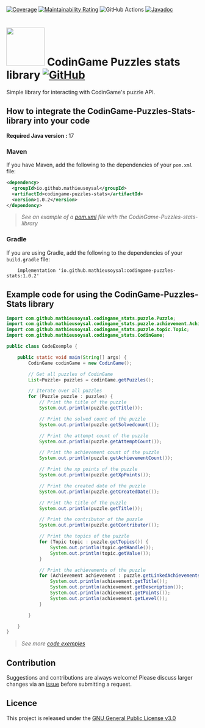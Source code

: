[![Coverage](https://sonarcloud.io/api/project_badges/measure?project=MathieuSoysal_CodinGame-Puzzles-stats-library&metric=coverage)](https://sonarcloud.io/summary/new_code?id=MathieuSoysal_CodinGame-Puzzles-stats-library)
[![Maintainability Rating](https://sonarcloud.io/api/project_badges/measure?project=MathieuSoysal_CodinGame-Puzzles-stats-library&metric=sqale_rating)](https://sonarcloud.io/summary/new_code?id=MathieuSoysal_CodinGame-Puzzles-stats-library)
![GitHub Actions](https://github.com/MathieuSoysal/CodinGame-Puzzles-stats-library/workflows/Java%20CI%20with%20Maven/badge.svg)
[![Javadoc](https://img.shields.io/badge/JavaDoc-Online-green)](https://mathieusoysal.github.io/CodinGame-Puzzles-stats-library/javadoc/)

# <img src="https://www.svgrepo.com/show/232495/java.svg" width="100"> CodinGame Puzzles stats library [![GitHub](https://img.shields.io/badge/license-GNU%20General%20Public%20License%20v3.0-green)](https://github.com/MathieuSoysal/CodinGame-Puzzles-stats-library/blob/master/LICENSE)

Simple library for interacting with CodinGame's puzzle API.

## How to integrate the CodinGame-Puzzles-Stats-library into your code

**Required Java version :** 17

### Maven 

If you have Maven, add the following to the dependencies of your `pom.xml` file:

```xml
<dependency>
  <groupId>io.github.mathieusoysal</groupId>
  <artifactId>codingame-puzzles-stats</artifactId>
  <version>1.0.2</version>
</dependency>
```

>*See an example of a [pom.xml](https://github.com/MathieuSoysal/CodinGame-Puzzles-stats-library/blob/d8bdf1a7f1002e387bfae0beb255638f59e3c8b9/ressources-readme/pom-exemple.xml#L20-L24) file with the CodinGame-Puzzles-stats-library*
### Gradle

If you are using Gradle, add the following to the dependencies of your `build.gradle` file:

```
    implementation 'io.github.mathieusoysal:codingame-puzzles-stats:1.0.2'
```

## Example code for using the CodinGame-Puzzles-Stats library

```java
import com.github.mathieusoysal.codingame_stats.puzzle.Puzzle;
import com.github.mathieusoysal.codingame_stats.puzzle.achievement.Achievement;
import com.github.mathieusoysal.codingame_stats.puzzle.topic.Topic;
import com.github.mathieusoysal.codingame_stats.CodinGame;

public class CodeExemple {

    public static void main(String[] args) {
        CodinGame codinGame = new CodinGame();

        // Get all puzzles of CodinGame
        List<Puzzle> puzzles = codinGame.getPuzzles();

        // Iterate over all puzzles
        for (Puzzle puzzle : puzzles) {
            // Print the title of the puzzle
            System.out.println(puzzle.getTitle());

            // Print the solved count of the puzzle
            System.out.println(puzzle.getSolvedcount());

            // Print the attempt count of the puzzle
            System.out.println(puzzle.getAttemptCount());

            // Print the achievement count of the puzzle
            System.out.println(puzzle.getAchievementCount());

            // Print the xp points of the puzzle
            System.out.println(puzzle.getXpPoints());

            // Print the created date of the puzzle
            System.out.println(puzzle.getCreatedDate());

            // Print the title of the puzzle
            System.out.println(puzzle.getTitle());

            // Print the contributor of the puzzle
            System.out.println(puzzle.getContributor());

            // Print the topics of the puzzle
            for (Topic topic : puzzle.getTopics()) {
                System.out.println(topic.getHandle());
                System.out.println(topic.getValue());
            }

            // Print the achievements of the puzzle
            for (Achievement achievement : puzzle.getLinkedAchievements()) {
                System.out.println(achievement.getTitle());
                System.out.println(achievement.getDescription());
                System.out.println(achievement.getPoints());
                System.out.println(achievement.getLevel());
            }

        }

    }
}
```
>*See more [code exemples](ressources/ExempleDeCode.java)*
## Contribution
Suggestions and contributions are always welcome! Please discuss larger changes via an [issue](https://github.com/MathieuSoysal/CodinGame-Puzzles-stats-library/issues) before submitting a request.

## Licence

This project is released under the [GNU General Public License v3.0](https://github.com/MathieuSoysal/CodinGame-Puzzles-stats-library/blob/master/LICENSE)
